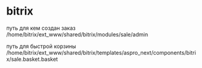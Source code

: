 # bitrix

путь для кем создан заказ /home/bitrix/ext_www/shared/bitrix/modules/sale/admin

путь для быстрой корзины /home/bitrix/ext_www/shared/bitrix/templates/aspro_next/components/bitrix/sale.basket.basket
